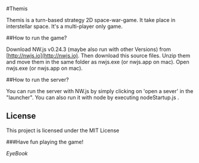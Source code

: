 #Themis

Themis is a turn-based strategy 2D space-war-game. It take place in interstellar space. It's a multi-player only game.

##How to run the game?

Download NW.js v0.24.3 (maybe also run with other Versions) from [http://nwjs.io](http://nwjs.io).
Then download this source files. Unzip them and move them in the same folder as nwjs.exe (or nwjs.app on mac).
Open nwjs.exe (or nwjs.app on mac). 



##How to run the server?

You can run the server with NW.js by simply clicking on 'open a sever' in the "launcher".
You can also run it with node by executing nodeStartup.js .


## License

This project is licensed under the MIT License




###Have fun playing the game!

*EyeBook*